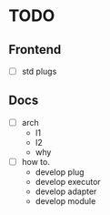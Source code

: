 # TODO

## Frontend
- [ ] std plugs

## Docs

- [ ] arch
    - l1
    - l2
    - why
- [ ] how to.
    - develop plug
    - develop executor
    - develop adapter
    - develop module
